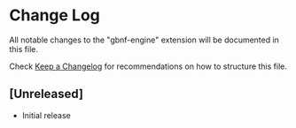 # Change Log

All notable changes to the "gbnf-engine" extension will be documented in this file.

Check [Keep a Changelog](http://keepachangelog.com/) for recommendations on how to structure this file.

## [Unreleased]

- Initial release
